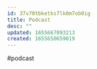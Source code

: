 ```yaml
---
id: 37v70tbketks7lk0m7ob0ig
title: Podcast
desc: ""
updated: 1655667093213
created: 1655650659019
---
```


#podcast
